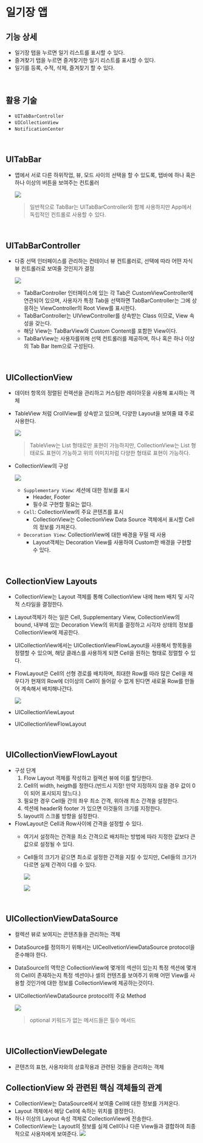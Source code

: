 # 일기장 앱

## 기능 상세
* 일기장 탭을 누르면 일기 리스트를 표시할 수 있다.
* 즐겨찾기 탭을 누르면 즐겨찾기한 일기 리스트를 표시할 수 있다.
* 일기를 등록, 수적, 삭제, 즐겨찾기 할 수 있다.

<br>

## 활용 기술
* `UITabBarController`
* `UICollectionView`
* `NotificationCenter`

<br>

## UITabBar
* 앱에서 서로 다른 하위작업, 뷰, 모드 사이의 선택을 할 수 있도록, 탭바에 하나 혹은 하나 이상의 버튼을 보여주는 컨트롤러
 
    ![](img/img02.png)
    > 일반적으로 TabBar는 UITabBarController와 함께 사용하지만 App에서 독립적인 컨트롤로 사용할 수 있다.

<br>

## UITabBarController
* 다중 선택 인터페이스를 관리하는 컨테이너 뷰 컨트롤러로, 선택에 따라 어떤 자식 뷰 컨트롤러로 보여줄 것인지가 결정
 
    ![](img/img03.png) 

  * TabBarController 인터페이스에 있는 각 Tab은 CustomViewController에 연관되어 있으며, 사용자가 특정 Tab을 선택하면 TabBarController는 그에 상응하는 ViewController의 Root View를 표시한다. 
  * TabBarController는 UIViewController를 상속받는 Class 이므로, View 속성을 갖는다.
  * 해당 View는 TabBarView와 Custom Content를 포함한 View이다.
  * TabBarView는 사용자를위해 선택 컨트롤러를 제공하며, 하나 혹은 하나 이상의 Tab Bar Item으로 구성된다.

<br>

## UICollectionView
* 데이터 항목의 정렬된 컨렉션을 관리하고 커스텀한 레이아웃을 사용해 표시하는 객체
* TableView 처럼 CrollView를 상속받고 있으며, 다양한 Layout을 보여줄 떄 주로 사용한다.
 
    ![](img/img05.png)
    > TableView는 List 형태로만 표현이 가능하지만, CollectionView는 List 형태로도 표현이 가능하고 위의 이미지처럼 다양한 형태로 표현이 가능하다.

* CollectionView의 구성
  
    ![](img/img06.png) 
    * `Supplementary View`: 세션에 대한 정보를 표시
      * Header, Footer
      * 필수로 구현할 필요는 없다.
    * `Cell`: CollectionView의 주요 콘텐츠를 표시
      * CollectionView는 CollectionView Data Source 객체에서 표시할 Cell의 정보를 가져온다.
    * `Decoration View`: CollectionView에 대한 배경을 꾸밀 때 사용
      * Layout객체는 Decoration View를 사용하여 Custom한 배경을 구현할 수 있다.

<br>

## CollectionView Layouts
* CollectionView는 Layout 객체를 통해 CollectionView 내에 Item 배치 및 시각적 스타일을 결정한다.
* Layout객체가 하는 일은 Cell, Supplementary View, CollectionView의 bound, 내부에 있는 Decoration View의 위치를 결정하고 시각자 상태의 정보를 CollectionView에 제공한다. 
* UICollectionView에서는 UICollectionViewFlowLayout을 사용해서 항목들을 정렬할 수 있으며, 해당 클래스를 사용하게 되면 Cell을 원하는 형태로 정렬할 수 있다.
* FlowLayout은 Cell의 선형 경로를 배치하며, 최대한 Row를 따라 많은 Cell을 채우다가 현재의 Row에 더이상의 Cell이 들어갈 수 없게 된다면 새로울 Row를 만들어 계속해서 배치해나간다.
  
    ![](img/img07.png)
* UICollectionViewLayout
* UICollectionViewFlowLayout

<br>

## UICollectionViewFlowLayout
* 구성 단계
  1. Flow Layout 객체를 작성하고 컬렉션 뷰에 이를 할당한다.
  2. Cell의 width, heigth를 정한다.(반드시 지정! 만약 지정하지 않을 경우 값이 0이 되어 표시되지 않느다.)
  3. 필요한 경우 Cell들 간의 좌우 최소 간격, 위아래 최소 간격을 설정한다.
  4. 섹션에 header와 footer 가 있으면 이것들의 크기를 지정한다.
  5. layout의 스크롤 방향을 설정한다. 
* FlowLayout은 Cell과 Row사이에 간격을 설정할 수 있다.
  * 여기서 설정하는 간격을 최소 간격으로 배치하는 방법에 따라 지정한 값보다 큰 값으로 설정될 수 있다.
  * Cell들의 크기가 같으면 최소로 설정한 간격을 지킬 수 있지만, Cell들의 크기가 다르면 실제 간격이 다를 수 있다.

    ![](img/img08.png)

    ![](img/img09.png)

<br>

## UICollectionViewDataSource
* 컬렉션 뷰로 보여지는 콘텐츠들을 관리하는 객체
* DataSource를 정의하기 위해서는 UICeollvetionViewDataSource protocol을 준수해야 한다.
* DataSource의 역학은 CollectionView에 몇개의 섹션이 있는지 특정 섹션에 몇개의 Cell이 존재하는지 특정 섹션이나 셀의 컨텐츠를 보여주기 위해 어떤 View를 사용할 것인가에 대한 정보를 CollectionView에 제공하는것이다.
* UICollectionViewDataSource protocol의 주요 Method

    ![](img/img10.png)
    > optional 키워드가 없는 메서드들은 필수 메서드

<br>

## UICollectionViewDelegate
* 콘텐츠의 표현, 사용자와의 상효작용과 관련된 것들을 관리하는 객체

## CollectionView 와 관련된 핵심 객체들의 관계
* CollectionView는 DataSource에서 보여줄 Cell에 대한 정보를 가져온다.
* Layout 객체에서 해당 Cell에 속하는 위치를 결정한다.
* 하나 이상의 Layout 속성 객체로 CollectionView에 전송한다.
* CollectionView는 Layout의 정보를 실제 Cell이나 다른 View들과 결합하여 최종적으로 사용자에게 보여준다.
![](img/img11.png)
